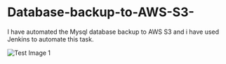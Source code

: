 # Database-backup-to-AWS-S3-

I have automated the Mysql database backup to AWS S3 and i have used Jenkins to automate this task. 


 
![Test Image 1]()
